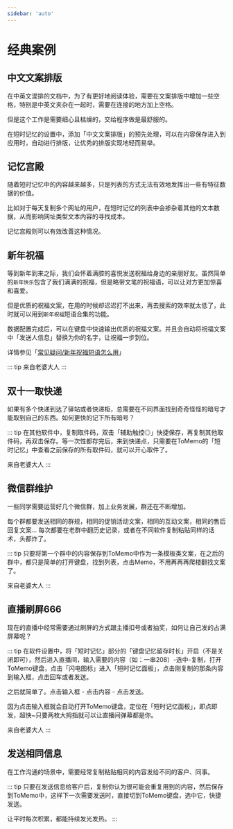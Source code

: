 ```yaml
---
sidebar: 'auto'
---
```


# 经典案例

## 中文文案排版
在中英文混排的文档中，为了有更好地阅读体验，需要在文案排版中增加一些空格，特别是中英文夹杂在一起时，需要在连接的地方加上空格。

但是这个工作是需要细心且枯燥的，交给程序做是最舒服的。

在短时记忆的设置中，添加「中文文案排版」的预先处理，可以在内容保存进入到应用时，自动进行排版，让优秀的排版实现地轻而易举。

## 记忆宫殿
随着短时记忆中的内容越来越多，只是列表的方式无法有效地发挥出一些有特征数据的价值。

比如对于每天复制多个网址的用户，在短时记忆的列表中会掺杂着其他的文本数据，从而影响网址类型文本内容的寻找成本。

记忆宫殿则可以有效改善这种情况。

## 新年祝福
等到新年到来之际，我们会怀着满腔的喜悦发送祝福给身边的亲朋好友。虽然简单的`新年快乐`包含了我们满满的祝福，但是略带文笔的祝福语，可以让对方更加惊喜和喜爱。

但是优质的祝福文案，在用的时候却迟迟打不出来，再去搜索的效率就太低了，此时就可以用到`新年祝福`短语合集的功能。

数据配置完成后，可以在键盘中快速输出优质的祝福文案。并且会自动将祝福文案中「发送人信息」替换为你的名字，让祝福一步到位。

详情参见「[常见疑问/新年祝福短语怎么用](/questions/)」

::: tip 
来自老婆大人
:::

## 双十一取快递
如果有多个快递到达了驿站或者快递柜，总需要在不同界面找到奇奇怪怪的暗号才能取到自己的东西。如何更快的记下所有暗号？

::: tip 
在其他软件中，复制取件码，双击「辅助触控◎」快捷保存，再复制其他取件码，再双击保存。等一次性都存完后，来到快递点，只需要在ToMemo的「短时记忆」中查看之前保存的所有取件码，就可以开心取件了。

来自老婆大人
:::

## 微信群维护
一些同学需要运营好几个微信群，加上业务发展，群还在不断增加。

每个群都要发送相同的群规，相同的促销活动文案，相同的互动文案，相同的售后回复文案... 每次都要在老群中翻历史记录，或者在不同软件复制粘贴同样的话术，头都炸了。

::: tip 
只要将第一个群中的内容保存到ToMemo中作为一条模板类文案，在之后的群中，都只是简单的打开键盘，找到列表，点击Memo，不用再再再爬楼翻找文案了。

来自老婆大人
:::

## 直播刷屏666
现在的直播中经常需要通过刷屏的方式跟主播扣号或者抽奖，如何让自己发的占满屏幕呢？

::: tip 
在软件设置中，将「短时记忆」部分的「键盘记忆留存时长」开启（不是关闭即可），然后进入直播间，输入需要的内容（如：一串208）-选中-复制，打开ToMemo键盘，点击「闪电图标」进入「短时记忆面板」，点击刚复制的那条内容到输入框，点击回车或者发送。

之后就简单了。点击输入框 - 点击内容 - 点击发送。

因为点击输入框就会自动打开ToMemo键盘，定位在「短时记忆面板」，即点即发，超快~只要两枚大拇指就可以让直播间弹幕都是你。

来自老婆大人
:::

## 发送相同信息
在工作沟通的场景中，需要经常复制粘贴相同的内容发给不同的客户、同事。

::: tip 
只要在发送信息给客户后，复制你认为很可能会重复用到的内容，然后保存到ToMemo中，这样下一次需要发送时，直接切到ToMemo键盘，选中它，快捷发送。

让平时每次积累，都能持续发光发热。
:::